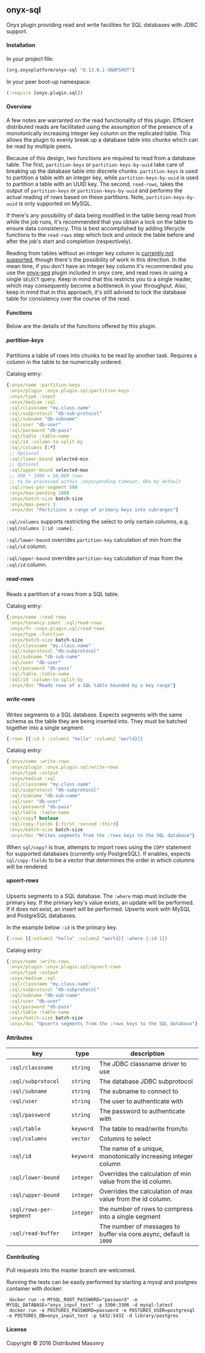 ## onyx-sql

Onyx plugin providing read and write facilities for SQL databases with JDBC support.

#### Installation

In your project file:

```clojure
[org.onyxplatform/onyx-sql "0.13.0.1-SNAPSHOT"]
```

In your peer boot-up namespace:

```clojure
(:require [onyx.plugin.sql])
```

#### Overview

A few notes are warranted on the read functionality of this plugin. Efficient distributed reads are facilitated using the assumption of the presence of a monotonically increasing integer key column on the replicated table. This allows the plugin to evenly break up a database table into chunks which can be read by multiple peers.

Because of this design, two functions are required to read from a database table. The first, `partition-keys` or `partition-keys-by-uuid` take care of breaking up the database table into discrete chunks. `partition-keys` is used to partition a table with an integer key, while `partition-keys-by-uuid` is used to partition a table with an UUID key. The second, `read-rows`, takes the output of `partition-keys` or `partition-keys-by-uuid` and performs the actual reading of rows based on these partitions. Note, `partition-keys-by-uuid` is only supported on MySQL.

If there's any possibility of data being modified in the table being read from while the job runs, it's recommended that you obtain a lock on the table to ensure data consistency. This is best accomplished by adding lifecycle functions to the `read-rows` step which lock and unlock the table before and after the job's start and completion (respectively).

Reading from tables without an integer key column is [currently not supported](https://github.com/onyx-platform/onyx-sql/issues/8), though there's the possibility of work in this direction. In the mean time, if you don't have an integer key column it's recommended you use the [onyx-seq](https://github.com/onyx-platform/onyx/blob/0.12.x/src/onyx/plugin/seq.clj) plugin included in onyx core, and read rows in using a single `SELECT` query. Keep in mind that this restricts you to a single reader, which may consequently become a bottleneck in your throughput. Also, keep in mind that in this approach, it's still advised to lock the database table for consistency over the course of the read.

#### Functions

Below are the details of the functions offered by this plugin.

##### partition-keys

Partitions a table of rows into chunks to be read by another task. Requires a column in the table to be numerically ordered.

Catalog entry:

```clojure
{:onyx/name :partition-keys
 :onyx/plugin :onyx.plugin.sql/partition-keys
 :onyx/type :input
 :onyx/medium :sql
 :sql/classname "my.class.name"
 :sql/subprotocol "db-sub-protocol"
 :sql/subname "db-subname"
 :sql/user "db-user"
 :sql/password "db-pass"
 :sql/table :table-name
 :sql/id :column-to-split-by
 :sql/columns [:*]
 ;; Optional
 :sql/lower-bound selected-min
 ;; Optional
 :sql/upper-bound selected-max
 ;; 500 * 1000 = 50,000 rows
 ;; to be processed within :onyx/pending-timeout, 60s by default
 :sql/rows-per-segment 500
 :onyx/max-pending 1000
 :onyx/batch-size batch-size
 :onyx/max-peers 1
 :onyx/doc "Partitions a range of primary keys into subranges"}
```

`:sql/columns` supports restricting the select to only certain columns, e.g. `:sql/columns [:id :name]`.

`:sql/lower-bound` overrides `partition-key` calculation of min from the `:sql/id` column.

`:sql/upper-bound` overrides `partition-key` calculation of max from the `:sql/id` column.

##### read-rows

Reads a partition of a rows from a SQL table.

Catalog entry:

```clojure
{:onyx/name :read-rows
 :onyx/tenancy-ident :sql/read-rows
 :onyx/fn :onyx.plugin.sql/read-rows
 :onyx/type :function
 :onyx/batch-size batch-size
 :sql/classname "my.class.name"
 :sql/subprotocol "db-subprotocol"
 :sql/subname "db-sub-name"
 :sql/user "db-user"
 :sql/password "db-pass"
 :sql/table :table-name
 :sql/id :column-to-split-by
 :onyx/doc "Reads rows of a SQL table bounded by a key range"}
```

##### write-rows

Writes segments to a SQL database. Expects segments with the same schema as the
table they are being inserted into. They must be batched together into a
single segment.


``` clojure
{:rows [{:id 1 :column1 "hello" :column2 "world}]}
```

Catalog entry:

```clojure
{:onyx/name :write-rows
 :onyx/plugin :onyx.plugin.sql/write-rows
 :onyx/type :output
 :onyx/medium :sql
 :sql/classname "my.class.name"
 :sql/subprotocol "db-subprotocol"
 :sql/subname "db-sub-name"
 :sql/user "db-user"
 :sql/password "db-pass"
 :sql/table :table-name
 :sql/copy? boolean
 :sql/copy-fields [:first :second :third]
 :onyx/batch-size batch-size
 :onyx/doc "Writes segments from the :rows keys to the SQL database"}
```

When `sql/copy?` is true, attempts to import rows using the `COPY` statement for
supported databases (currently only PostgreSQL). If enables, expects
`sql/copy-fields` to be a vector that determines the order in which columns will
be rendered.

##### upsert-rows

Upserts segments to a SQL database. The `:where` map must include the primary
key. If the primary key's value exists, an update will be performed. If it does
not exist, an insert will be performed. Upserts work with MySQL and PostgreSQL
databases.

In the example below `:id` is the primary key.

``` clojure
{:rows [{:column1 "hello" :column2 "world}] :where {:id 1}}
```

Catalog entry:

```clojure
{:onyx/name :write-rows
 :onyx/plugin :onyx.plugin.sql/upsert-rows
 :onyx/type :output
 :onyx/medium :sql
 :sql/classname "my.class.name"
 :sql/subprotocol "db-subprotocol"
 :sql/subname "db-sub-name"
 :sql/user "db-user"
 :sql/password "db-pass"
 :sql/table :table-name
 :onyx/batch-size batch-size
 :onyx/doc "Upserts segments from the :rows keys to the SQL database"}
```

#### Attributes

|key                     | type      | description
|------------------------|-----------|------------
|`:sql/classname`        | `string`  | The JDBC classname driver to use
|`:sql/subprotocol`      | `string`  | The database JDBC subprotocol
|`:sql/subname`          | `string`  | The subname to connect to
|`:sql/user`             | `string`  | The user to authenticate with
|`:sql/password`         | `string`  | The password to authenticate with
|`:sql/table`            | `keyword` | The table to read/write from/to
|`:sql/columns`          | `vector`  | Columns to select
|`:sql/id`               | `keyword` | The name of a unique, monotonically increasing integer column
|`:sql/lower-bound` | `integer` | Overrides the calculation of min value from the id column.
|`:sql/upper-bound` | `integer` | Overrides the calculation of max value from the id column.
|`:sql/rows-per-segment` | `integer` | the number of rows to compress into a single segment
|`:sql/read-buffer`      | `integer` | The number of messages to buffer via core.async, default is `1000`

#### Contributing

Pull requests into the master branch are welcomed.

Running the tests can be easily performed by starting a mysql and postgres container with docker:
```
 docker run -e MYSQL_ROOT_PASSWORD="password" -e MYSQL_DATABASE="onyx_input_test" -p 3306:3306 -d mysql:latest
 docker run -e POSTGRES_PASSWORD=password -e POSTGRES_USER=postgresql -e POSTGRES_DB=onyx_input_test -p 5432:5432 -d library/postgres
 ```

#### License

Copyright © 2016 Distributed Masonry
